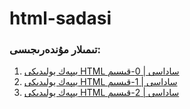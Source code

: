 # html-sadasi
### تىمىلار مۇندەرىجىسى:

1. [يىپەك يولىدىكى HTML ساداسى | 0-قىسىم](0.md)
2. [يىپەك يولىدىكى HTML ساداسى | 1-قىسىم](1.md)
3. [يىپەك يولىدىكى HTML ساداسى | 2-قىسىم](2.md)
